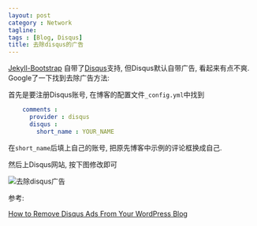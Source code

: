 ```yaml
---
layout: post
category : Network
tagline:
tags : [Blog, Disqus]
title: 去除disqus的广告
---
```


[Jekyll-Bootstrap](http://jekyllbootstrap.com/) 自带了[Disqus](https://disqus.com/)支持,
但Disqus默认自带广告, 看起来有点不爽. Google了一下找到去除广告方法:

首先是要注册Disqus账号, 在博客的配置文件`_config.yml`中找到

```yaml
    comments :
      provider : disqus
      disqus :
        short_name : YOUR_NAME
```

在`short_name`后填上自己的账号, 把原先博客中示例的评论框换成自己.

然后上Disqus网站, 按下图修改即可

<img src="http://farm8.staticflickr.com/7343/9784821822_e40b24656a_o.png" alt="去除disqus广告">

参考:

[How to Remove Disqus Ads From Your WordPress Blog](http://www.scottallen.com/2013/03/how-to-remove-disqus-ads-from-your-wordpress-blog/)

